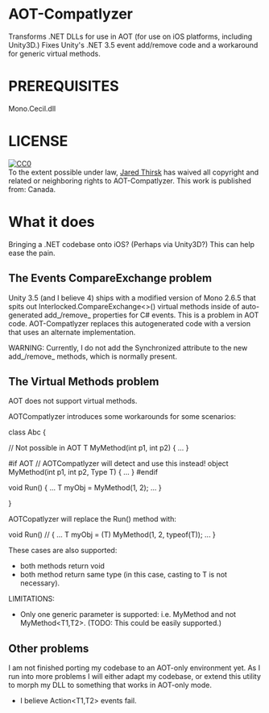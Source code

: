 AOT-Compatlyzer
===============

Transforms .NET DLLs for use in AOT (for use on iOS platforms, including Unity3D.)  Fixes Unity's .NET 3.5 event add/remove code and a workaround for generic virtual methods. 

PREREQUISITES
=============

Mono.Cecil.dll

LICENSE
=======

<p xmlns:dct="http://purl.org/dc/terms/" xmlns:vcard="http://www.w3.org/2001/vcard-rdf/3.0#">
  <a rel="license"
     href="http://creativecommons.org/publicdomain/zero/1.0/">
    <img src="http://i.creativecommons.org/p/zero/1.0/88x31.png" style="border-style: none;" alt="CC0" />
  </a>
  <br />
  To the extent possible under law,
  <a rel="dct:publisher"
     href="http://jaredthirsk.com">
    <span property="dct:title">Jared Thirsk</span></a>
  has waived all copyright and related or neighboring rights to
  <span property="dct:title">AOT-Compatlyzer</span>.
This work is published from:
<span property="vcard:Country" datatype="dct:ISO3166"
      content="CA" about="jaredthirsk.com">
  Canada</span>.
</p>

What it does
============

Bringing a .NET codebase onto iOS?  (Perhaps via Unity3D?)  This can help ease the pain.

The Events CompareExchange problem
----------------------------------

Unity 3.5 (and I believe 4) ships with a modified version of Mono 2.6.5 that spits out Interlocked.CompareExchange<>() virtual methods inside of auto-generated add_/remove_ properties for C# events.  This is a problem in AOT code.  AOT-Compatlyzer replaces this autogenerated code with a version that uses an alternate implementation.

 WARNING: Currently, I do not add the Synchronized attribute to the new add_/remove_ methods, which is normally present.

The Virtual Methods problem
---------------------------

AOT does not support virtual methods.  

AOTCompatlyzer introduces some workarounds for some scenarios:

class Abc {

  // Not possible in AOT
  T MyMethod<T>(int p1, int p2) { …  }

#if AOT // AOTCompatlyzer will detect and use this instead!
  object MyMethod(int p1, int p2, Type T) { …  }
#endif

  void Run()
  {
     ...
     T myObj = MyMethod<T>(1, 2);
     ...
  }

}

AOTCopatlyzer will replace the Run() method with:

  void Run() //
  {
     ...
     T myObj = (T) MyMethod(1, 2, typeof(T));
     ...
  }

These cases are also supported:
  - both methods return void
  - both method return same type (in this case, casting to T is not necessary).

LIMITATIONS:
  - Only one generic parameter is supported: i.e. MyMethod<T> and not MyMethod<T1,T2>.  (TODO: This could be easily supported.)

Other problems
--------------

 I am not finished porting my codebase to an AOT-only environment yet.  As I run into more problems I will either adapt my codebase, or extend this utility to morph my DLL to something that works in AOT-only mode.

 - I believe Action<T1,T2> events fail.

